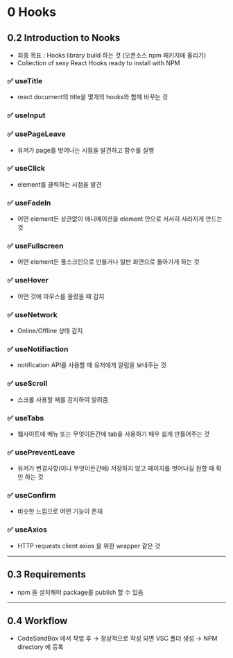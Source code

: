 # 0 Hooks

## 0.2 Introduction to Nooks

- 최종 목표 : Hooks library build 하는 것 (오픈소스 npm 패키지에 올리기)
- Collection of sexy React Hooks ready to install with NPM

### ✅ useTitle

- react document의 title을 몇개의 hooks와 함께 바꾸는 것

### ✅ useInput

### ✅ usePageLeave

- 유저가 page를 벗어나는 시점을 발견하고 함수를 실행

### ✅ useClick

- element를 클릭하는 시점을 발견

### ✅ useFadeIn

- 어떤 element든 상관없이 애니메이션을 element 안으로 서서히 사라지게 만드는 것

### ✅ useFullscreen

- 어떤 element든 풀스크린으로 만들거나 일반 화면으로 돌아가게 하는 것

### ✅ useHover

- 어떤 것에 마우스를 올렸을 때 감지

### ✅ useNetwork

- Online/Offline 상태 감지

### ✅ useNotifiaction

- notification API를 사용할 때 유저에게 알림을 보내주는 것

### ✅ useScroll

- 스크롤 사용할 때를 감지하여 알려줌

### ✅ useTabs

- 웹사이트에 메뉴 또는 무엇이든간에 tab을 사용하기 매우 쉽게 만들어주는 것

### ✅ usePreventLeave

- 유저가 변경사항(이나 무엇이든간에) 저장하지 않고 페이지를 벗어나길 원할 때 확인 하는 것

### ✅ useConfirm

- 비슷한 느낌으로 어떤 기능이 존재

### ✅ useAxios

- HTTP requests client axios 을 위한 wrapper 같은 것

---

## 0.3 Requirements

- npm 을 설치해야 package를 publish 할 수 있음

---

## 0.4 Workflow

- CodeSandBox 에서 작업 후 → 정상적으로 작성 되면 VSC 폴더 생성 → NPM directory 에 등록
